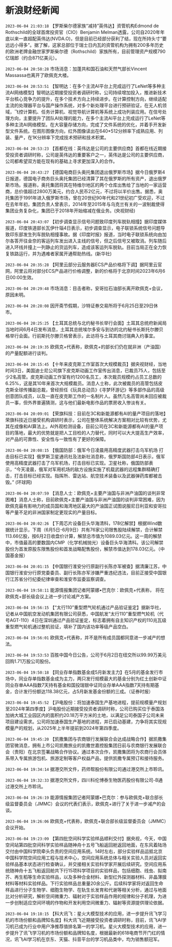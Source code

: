 # 新浪财经新闻
`2023-06-04 21:03:18` 【罗斯柴尔德家族“减持”英伟达】资管机构Edmond de Rothschild的全球首席投资官（CIO）Benjamin Melman透露，公司自2020年年底以来一直超配英伟达(NVDA.O)，但是目前已经部分获利了结，现在所持头寸“要远远小得多”。据了解，这家总部位于瑞士日内瓦的资管机构为拥有200多年历史的欧洲老牌金融世家罗斯柴尔德（Rothschild）家族所有，目前管理资产规模790亿瑞郎（约合871亿美元）。

`2023-06-04 20:58:28` 市场消息：加蓬共和国石油和天然气部长Vincent Massassa也离开了欧佩克大楼。

`2023-06-04 20:53:51`   【智明达：在多个主流AI平台上完成运行了LeNet等多种主流AI网络模型】智明达近期接受投资者调研时称，公司持续增加投入，推进新技术平台核心竞争力的提升，在多个技术方向上持续进步。在计算控制方向，继续适配主流的处理器平台与国产操作系统，对多个新处理平台进行预研验证，在无人机领域，飞控计算机、任务计算机、视觉导航计算机等系统上成功列装应用。在信号处理方向，主要提升了团队AI处理的能力，在多个主流AI平台上完成运行了LeNet等多种主流AI网络模型。在大容量存储方向，完成了文件系统的优化，并着手开发新型文件系统。在图形图像方向，红外图像读出在640*512分辨率下成熟应用、列装、量产，在1K分辨率下完成技术预研和技术积累。

`2023-06-04 20:53:23`   【首都在线：英伟达是公司的主要供应商】首都在线近期接受投资者调研时称，公司是英伟达的重要客户之一，英伟达是公司的主要供应商，公司都希望双方能在现有的基础上寻求更加深入的合作。

`2023-06-04 20:43:27` 【德国电商巨头奥托集团退出俄罗斯市场】据今日俄罗斯4日报道，德国电子商务巨头奥托集团已经清算了其在俄罗斯的所有资产，退出俄罗斯市场。报道称，奥托集团将其在特维尔地区的两个仓库出售给了当地的一家运营商，总价值超过2800万美元，约合人民币2亿元，不过将以半价出售。据悉，奥托集团于1991年进入俄罗斯市场，曾在20世纪90年代和21世纪初广受欢迎，不过在去年年初，集团负责人曾表示，2014年至2015年与乌克兰有关的一波制裁使得集团业务复杂化，集团已于2018年开始缩减在俄业务。(央视财经)

`2023-06-04 20:43:07` 【初步调查显示信号问题致印度列车脱轨相撞】据印度媒体报道，印度铁道部长瓦伊什瑙4日表示，初步调查显示，电子联锁系统信号问题导致印东部发生列车脱轨相撞事故。据《印度时报》报道，当时电子联锁系统向由加尔各答开往金奈的客运列车发出进入主线的信号，但之后信号又被取消。列车随后进入环线并撞上一列静止的货运列车，造成该客运列车脱轨。目前当局正在全力恢复铁路运行，并为遇难者家属开通帮助热线。(新华社)

`2023-06-04 20:35:28` 【阿里云部分云服务器ECS产品价格将下调】据阿里云官网，阿里云将对部分ECS产品进行价格调整，新的价格将于北京时间2023年6月6日00:00生效。

`2023-06-04 20:29:48` 市场消息：目击者称，安哥拉石油部长离开欧佩克+会议，原因未明。

`2023-06-04 20:28:08` 因开斋节假期，沙特证券交易所将于6月25日至29日休市。

`2023-06-04 20:25:25`   【土耳其总统与北约秘书长举行会面】土耳其总统府新闻局当地时间6月4日发布消息，土耳其总统埃尔多安与到访的北约秘书长斯托尔滕贝格举行会面。行前斯托尔滕贝格曾表示，此访将与土耳其商讨瑞典入约事宜。

`2023-06-04 20:19:35` 欧佩克+代表称，欧佩克+的部长们仍在就非洲（产油国）的产量配额进行谈判。

`2023-06-04 20:15:45` 【十年来皮克斯工作室首次大规模裁员】据央视财经，当地时间3日，美国迪士尼公司旗下皮克斯动画工作室传出消息，已裁员75人，包括至少2名高管。皮克斯动画工作室有约1200名员工，本次裁员规模约占员工总数的6.25%，这是其10年来首次大规模裁员。消息人士称，此次被裁员的高管包括皮克斯全球传播副总裁，曾经担任《玩具总动员》《寻梦环游记》等多部作品的高级创意团队成员，以及一直在皮克斯工作的一名制片人。虽然几名高管尚未回应被裁员一事，但外界普遍猜测，这与他们最新电影作品的票房收入惨淡有关。

`2023-06-04 20:09:01` 【荣旗科技：目前在3C和新能源都有AI的量产项目的落地】荣旗科技近日接受机构调研时表示，公司在整体系统解决方案相对比较有优势，尤其在成像和AI算法上。AI外观检测设备，目前公司在3C和新能源都有AI的量产项目的落地，最大的优势就是把人工目检的人力替代，同时可以大大提高生产效率，对产品的可靠性、安全性与一致性有了更好的保障。

`2023-06-04 20:08:15`   【俄国防部：俄军今日凌晨用高精度武器打击乌军机场 打击目标已实现】俄罗斯卫星通讯社及法新社消息称，俄罗斯国防部4日表示，俄军使用高精度武器打击了乌军机场，打击目标已实现。卫星社称，俄国防部表示，“今天凌晨，俄军对军用机场的敌方设施实施了机载武器的远程集群精确打击，打击目标已经实现。指挥所、雷达站、航空技术装备以及武器弹药库都被击毁。” (环球网)

`2023-06-04 20:07:59` 【消息人士：欧佩克+主要产油国与非洲产油国的谈判非常困难】消息人士称，目前欧佩克+主要产油国与非洲产油国的谈判非常困难，因为欧佩克最有影响力的成员国和海湾地区最大的产油国正试图说服尼日利亚和安哥拉等产量不足的非洲国家制定更现实的产量目标。

`2023-06-04 20:02:26` 【下周芯片设备巨头华海清科，178亿解禁】根据Wind数据统计显示，下周（6月5日-6月9日）共有76家公司限售股陆续解禁，合计解禁113.66亿股，按6月2日收盘价计算，解禁总市值为1089.03亿元。这一周的解禁中，市值最高的要数国内CMP（化学机械抛光）设备巨头华海清科。该公司解禁股份为首发原股东限售股份和首发战略配售股份，解禁市值达到178.03亿元。（中国基金报）

`2023-06-04 20:01:15` 【中国银行淮安分行原副行长陈亦军被查】据清廉江苏，中国银行淮安分行原党委委员、副行长陈亦军涉嫌严重违纪违法，目前正接受中国银行江苏省分行纪委纪律审查和淮安市监委监察调查。

`2023-06-04 19:58:11` 能源情报集团记者阿蒙娜•巴克尔：欧佩克+代表称， 将在欧佩克+部长级会议上进一步讨论减产方案。

`2023-06-04 19:56:15` 【“太行110”重型燃气轮机通过产品验证鉴定】据新华社，记者从中国航空发动机集团有限公司获悉，中国航发“太行110”重型燃气轮机（代号AGT-110）4日在深圳通过产品验证鉴定，标志着拥有自主知识产权的110兆瓦级重型燃气轮机通过整机验证，填补了国内该功率等级产品空白。

`2023-06-04 19:56:01` 欧佩克+代表称，并不是所有成员国都同意进一步减产的想法。

`2023-06-04 19:53:53` 百胜中国今日公告，公司于6月2日在纽交所以99.99万美元回购1.71万股公司股份。

`2023-06-04 19:50:18` 【同业存单指数基金成5月新发主力】在5月的基金发行市场中，同业存单指数基金成为主力，两只发行规模最大的基金分别为红土创新中证同业存单AAA指数7天持有基金和国投瑞银中证同业存单AAA指数7天持有期基金，合计发行份额达118.38亿元，占5月新发基金份额的三成。（证券时报）

`2023-06-04 19:45:52` 【沪电股份：将加速泰国生产基地进程，提前规模量产规划至2024年第四季度】沪电股份近期接受投资者调研时称，公司已购买位于泰国洛加纳大城工业园区内的面积约20.18万平方米的土地，以满足公司泰国子公司未来项目建设需求。公司将加速泰国生产基地的进程，并已启动基建，力争将其实现规模量产的规划，从2025年上半年提前到2024年第四季度。

`2023-06-04 19:45:20` 【凯撒集团与农商银行发展联合会达成战略合作】据凯撒集团官微消息，拥有上市公司凯撒旅业的凯撒世嘉控股集团日前与农商银行发展联合会（贵阳）在北京签署战略合作协议。通过本次合作，凯撒集团将为农商行会员体系带入专属旅游包机、旅游定制等客户权益产品，提供凯撒专属预订和接待服务。

`2023-06-04 19:34:14`   据港交所文件，药师帮股份有限公司通过港交所上市聆讯。

`2023-06-04 19:32:33`   据港交所文件，四川科伦博泰生物医药股份有限公司-B通过港交所上市聆讯。

`2023-06-04 19:26:19` 能源情报集团记者阿蒙娜•巴克尔：参与欧佩克+联合部长级监督委员会（JMMC）会议的代表们表示，欧佩克+进行了关于进一步减产的会谈。

`2023-06-04 19:26:06` 欧佩克+代表称，欧佩克+联合部长级监督委员会（JMMC）会议开始。

`2023-06-04 19:23:09` 【第四批空间科学实验样品顺利交付】据央视，今天，中国空间站第四批空间科学实验样品随神舟十五号飞船返回舱返回地面，在东风着陆场交付由中国科学院牵头负责的空间应用系统。14时左右，部分实验样品运抵北京中国科学院空间应用工程与技术中心，空间应用系统总体与相关实验人员对返回实验样品基本状态进行检查确认，并交接相关实验科学家开展后续研究。空间应用系统随神舟十五飞船返回舱共下行15项科学项目的实验样品，包括细胞、线虫、拟南芥、再生稻等生命实验样品，以及多种合金材料、新型红外探测器材料、非晶薄膜材料等材料实验样品。下行实验样品总重量20余公斤。后续科学家将对返回生命样品进行分子生物学、细胞生物学、在轨生长发育和代谢等相关分析，通过与地面比对分析研究，解析空间微重力、辐射对于实验样品作用的规律和分子机理，为进一步创制适应空间环境的作物和开发利用空间微重力、辐射等资源提供理论依据。

`2023-06-04 19:18:15` 【科大讯飞：星火大模型技术的应用，进一步提升讯飞学习机的市场份额和品牌知名度】科大讯飞近期接受投资者调研时称，目前，讯飞AI学习机已成为行业中用户净推荐值排名第一的学习机。星火大模型技术的应用，进一步提升了讯飞学习机的市场份额和品牌知名度，根据最新的618电商节开门红的情况，讯飞AI学习机在京东、天猫、抖音平台的学习机品类中，均为销售额冠军。

